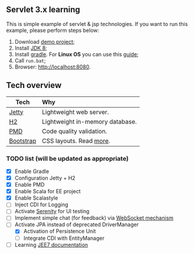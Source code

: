   
## Servlet 3.x learning
This is simple example of servlet & jsp technologies.
If you want to run this example, please perform steps below:

1. Download [demo project](https://github.com/dgroup/Servlets_demo_3.x/archive/master.zip);
2. Install [JDK 8](http://www.oracle.com/technetwork/java/javase/downloads/jdk8-downloads-2133151.html);
2. Install [gradle](https://www.gradle.org/downloads). For **Linux OS** you can use this [guide](https://github.com/dgroup/Servlets_demo/wiki/%5BOS-Linux-Ubuntu%5D-Java-&-Gradle-installation-notes); 
3. Call `run.bat`;
4. Browser: [http://localhost:8080](http://localhost:8080).

## Tech overview
| Tech                               | Why                                               | 
| ---------------------------------- |:--------------------------------------------------|
| [Jetty](http://eclipse.org/jetty/) | Lightweight web server.                           | 
| [H2](http://www.h2database.com/html/main.html) | Lightweight in-memory database.       | 
| [PMD](http://pmd.sourceforge.net/) | Code quality validation.                          | 
| [Bootstrap](https://github.com/twbs/bootstrap) | CSS layouts. Read [more](http://www.w3schools.com/bootstrap/).|

### TODO list (will be updated as appropriate)
- [x] Enable Gradle
- [x] Configuration Jetty + H2
- [x] Enable PMD 
- [x] Enable Scala for EE project 
- [x] Enable Scalastyle 
- [ ] Inject CDI for Logging
- [ ] Activate [Serenity](http://thucydides.info/docs/serenity-staging/) for UI testing
- [ ] Implement simple chat (for feedback) via [WebSocket mechanism](https://docs.oracle.com/javaee/7/tutorial/websocket002.htm)
- [ ] Activate JPA instead of deprecated DriverManager
  - [x] Activation of Persistence Unit
  - [ ] Integrate CDI with EntityManager
- [ ] Learning [JEE7 documentation](https://docs.oracle.com/javaee/7/tutorial/index.html)
